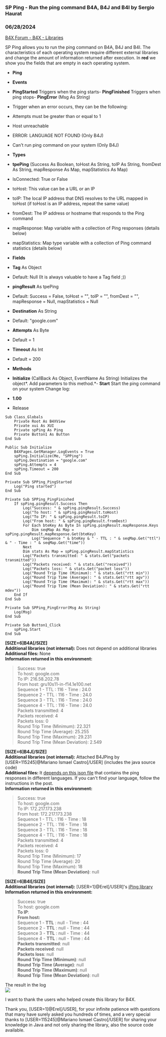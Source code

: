 ###  SP Ping - Run the ping command B4A, B4J and B4I by Sergio Haurat
### 06/28/2024
[B4X Forum - B4X - Libraries](https://www.b4x.com/android/forum/threads/161861/)

SP Ping allows you to run the ping command on B4A, B4J and B4I. The characteristics of each operating system require different external libraries and change the amount of information returned after execution. In **red** we show you the fields that are empty in each operating system.  
  

- **Ping**

- **Events**

- **PingStarted**
Triggers when the ping starts- **PingFinished**
Triggers when ping stops- **PingError** (Msg As String)
- Trigger when an error occurs, they can be the following:

- Attempts must be greater than or equal to 1
- Host unreachable
- ERROR: LANGUAGE NOT FOUND (Only B4J)
- Can't run ping command on your system (Only B4J)

- **Types**

- **tpePing** (Success As Boolean, toHost As String, toIP As String, fromDest As String, mapResponse As Map, mapStatistics As Map)

- IsConnected: True or False
- toHost: This value can be a URL or an IP
- toIP: The local IP address that DNS resolves to the URL mapped in toHost (if toHost is an IP address, repeat the same value)
- fromDest: The IP address or hostname that responds to the Ping command
- mapResponse: Map variable with a collection of Ping responses (details below)
- mapStatistics: Map type variable with a collection of Ping command statistics (details below)

- **Fields**

- **Tag** As Object

- Default: Null (It is always valuable to have a Tag field ;))

- **pingResult** As tpePing

- Default: Success = False, toHost = "", toIP = "", fromDest = "", mapResponse = Null, mapStatistics = Null

- **Destination** As String

- Default: "google.com"

- **Attempts** As Byte

- Default = 1

- **Timeout** As Int

- Default = 200

- **Methods**

- **Initialize** (CallBack As Object, EventName As String)
Initializes the object*. Add parameters to this method.*- **Start**
Start the ping command on your system
Change log:  

- **1.00**

- Release

```B4X
Sub Class_Globals  
    Private Root As B4XView  
    Private xui As XUI  
    Private spPing As Ping  
    Private Button1 As Button  
End Sub  
  
Public Sub Initialize  
    B4XPages.GetManager.LogEvents = True  
    spPing.Initialize(Me, "SPPing")  
    spPing.Destination = "google.com"  
    spPing.Attempts = 4  
    spPing.Timeout = 200  
End Sub  
  
Private Sub SPPing_PingStarted  
    Log("Ping started")  
End Sub  
  
Private Sub SPPing_PingFinished  
    If spPing.pingResult.Success Then  
        Log("Success: " & spPing.pingResult.Success)  
        Log("To host: " & spPing.pingResult.toHost)  
        Log("To IP: " & spPing.pingResult.toIP)  
        Log("From host: " & spPing.pingResult.fromDest)  
        For Each bteKey As Byte In spPing.pingResult.mapResponse.Keys  
            Dim seqMap As Map = spPing.pingResult.mapResponse.Get(bteKey)  
            Log("Sequence " & bteKey & " - TTL : " & seqMap.Get("ttl") & " - Time : " & seqMap.Get("time"))  
        Next  
        Dim stats As Map = spPing.pingResult.mapStatistics  
        Log("Packets transmitted: " & stats.Get("packets transmitted"))  
        Log("Packets received: " & stats.Get("received"))  
        Log("Packets loss: " & stats.Get("packet loss"))  
        Log("Round Trip Time (Minimum): " & stats.Get("rtt min"))  
        Log("Round Trip Time (Average): " & stats.Get("rtt agv"))  
        Log("Round Trip Time (Maximum): " & stats.Get("rtt max"))  
        Log("Round Trip Time (Mean Deviation): " & stats.Get("rtt mdev"))  
    End If  
End Sub  
  
Private Sub SPPing_PingError(Msg As String)  
    Log(Msg)  
End Sub  
  
Private Sub Button1_Click  
    spPing.Start  
End Sub
```

  
  
**[SIZE=6]B4A[/SIZE]  
Additional libraries (not internal):** Does not depend on additional libraries  
**Additional files:** None  
**Information returned in this environment:**  
> Success: true  
> To host: google.com  
> To IP: 216.58.202.78  
> From host: gru10s11-in-f14.1e100.net  
> Sequence 1 - TTL : 116 - Time : 24.0  
> Sequence 2 - TTL : 116 - Time : 24.0  
> Sequence 3 - TTL : 116 - Time : 24.0  
> Sequence 4 - TTL : 116 - Time : 24.0  
> Packets transmitted: 4  
> Packets received: 4  
> Packets loss: 0  
> Round Trip Time (Minimum): 22.321  
> Round Trip Time (Average): 25.255  
> Round Trip Time (Maximum): 29.231  
> Round Trip Time (Mean Deviation): 2.549

  
**[SIZE=6]B4J[/SIZE]  
Additional libraries (not internal):** Attached B4JPing by [USER=115245]@Mariano Ismael Castro[/USER] (includes the java source code)  
**Additional files:** It [depends on this json file](https://www.b4x.com/android/forum/threads/b4x-ping-json-file.161790/) that contains the ping responses in different languages. If you can't find your language, follow the instructions in the post.  
**Information returned in this environment:**  
> Success: true  
> To host: google.com  
> To IP: 172.217.173.238  
> From host: 172.217.173.238  
> Sequence 1 - TTL : 116 - Time : 18  
> Sequence 2 - TTL : 116 - Time : 18  
> Sequence 3 - TTL : 116 - Time : 18  
> Sequence 4 - TTL : 116 - Time : 18  
> Packets transmitted: 4  
> Packets received: 4  
> Packets loss: 0  
> Round Trip Time (Minimum): 17  
> Round Trip Time (Average): 20  
> Round Trip Time (Maximum): 18  
> **Round Trip Time (Mean Deviation)**: null

  
**[SIZE=6]B4I[/SIZE]  
Additional libraries (not internal):** [USER=1]@Erel[/USER]'s [iPing library](https://www.b4x.com/android/forum/threads/iping-send-and-receive-ping-icmp-packets.132440/)  
**Information returned in this environment:**  
> Success: true  
> To host: google.com  
> **To IP**:  
> **From host:**   
> Sequence 1 - **TTL** : null - Time : 44  
> Sequence 2 - **TTL** : null - Time : 44  
> Sequence 3 - **TTL** : null - Time : 44  
> Sequence 4 - **TTL** : null - Time : 44  
> **Packets transmitted**: null  
> **Packets received**: null  
> **Packets loss**: null  
> **Round Trip Time (Minimum)**: null  
> **Round Trip Time (Average)**: null  
> **Round Trip Time (Maximum)**: null  
> **Round Trip Time (Mean Deviation)**: null

  
The result in the log  
![](https://www.b4x.com/android/forum/attachments/154993)  
  
I want to thank the users who helped create this library for B4X.  
  
Thank you, [USER=1]@Erel[/USER], for your infinite patience with questions that many have surely asked you hundreds of times, and a very special thanks to [USER=115245]@Mariano Ismael Castro[/USER] for sharing your knowledge in Java and not only sharing the library, also the source code available.
